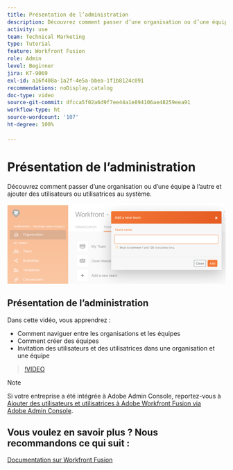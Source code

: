 ```yaml
---
title: Présentation de l’administration
description: Découvrez comment passer d’une organisation ou d’une équipe à l’autre et ajouter des utilisateurs ou utilisatrices au système dans  [!DNL Adobe Workfront Fusion].
activity: use
team: Technical Marketing
type: Tutorial
feature: Workfront Fusion
role: Admin
level: Beginner
jira: KT-9069
exl-id: a16f408a-1a2f-4e5a-bbea-1f1b8124c091
recommendations: noDisplay,catalog
doc-type: video
source-git-commit: dfcca5f02a6d9f7ee44a1e894106ae48259eea91
workflow-type: ht
source-wordcount: '107'
ht-degree: 100%

---
```


# Présentation de l’administration

Découvrez comment passer d’une organisation ou d’une équipe à l’autre et ajouter des utilisateurs ou utilisatrices au système.

![Une image d’un scénario avec gestion des erreurs](assets/workfront-fusion-administration-1.png)

## Présentation de l’administration

Dans cette vidéo, vous apprendrez :

* Comment naviguer entre les organisations et les équipes
* Comment créer des équipes
* Invitation des utilisateurs et des utilisatrices dans une organisation et une équipe

>[!VIDEO](https://video.tv.adobe.com/v/335310/?quality=12&learn=on&enablevpops)

>[!NOTE]
>
>Si votre entreprise a été intégrée à Adobe Admin Console, reportez-vous à [Ajouter des utilisateurs et utilisatrices à Adobe Workfront Fusion via Adobe Admin Console](https://experienceleague.adobe.com/fr/docs/workfront/using/adobe-workfront-fusion/fusion-in-experience-cloud/add-fusion-users-admin-console).


## Vous voulez en savoir plus ? Nous recommandons ce qui suit :

[Documentation sur Workfront Fusion](https://experienceleague.adobe.com/fr/docs/workfront-fusion/using/get-started-with-fusion/understand-workfront-fusion/workfront-fusion-overview)
